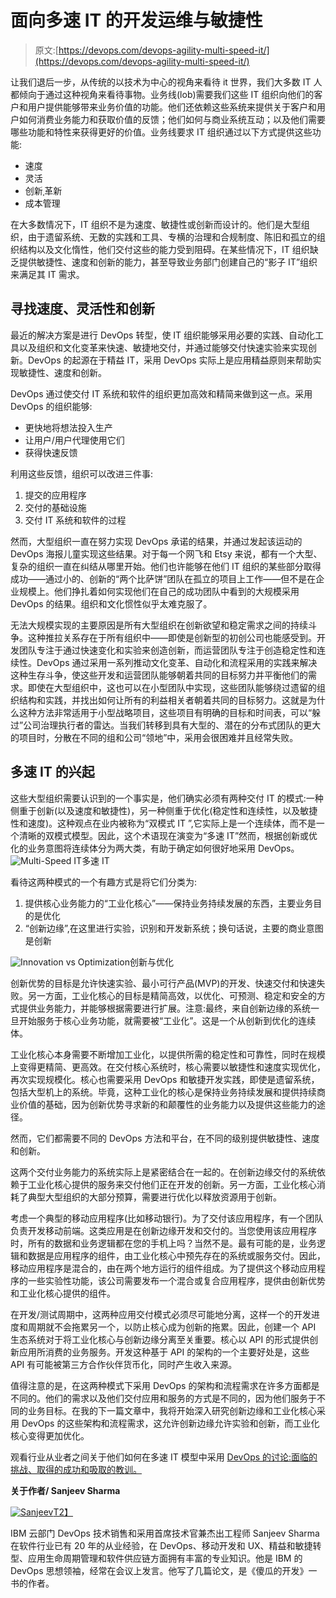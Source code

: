 # 面向多速 IT 的开发运维与敏捷性

> 原文:[https://devops.com/devops-agility-multi-speed-it/](https://devops.com/devops-agility-multi-speed-it/)

让我们退后一步，从传统的以技术为中心的视角来看待 it 世界，我们大多数 IT 人都倾向于通过这种视角来看待事物。业务线(lob)需要我们这些 IT 组织向他们的客户和用户提供能够带来业务价值的功能。他们还依赖这些系统来提供关于客户和用户如何消费业务能力和获取价值的反馈；他们如何与商业系统互动；以及他们需要哪些功能和特性来获得更好的价值。业务线要求 IT 组织通过以下方式提供这些功能:

*   速度
*   灵活
*   创新ˌ革新
*   成本管理

在大多数情况下，IT 组织不是为速度、敏捷性或创新而设计的。他们是大型组织，由于遗留系统、无数的实践和工具、专横的治理和合规制度、陈旧和孤立的组织结构以及文化惰性，他们交付这些的能力受到阻碍。在某些情况下，IT 组织缺乏提供敏捷性、速度和创新的能力，甚至导致业务部门创建自己的“影子 IT”组织来满足其 IT 需求。

## 寻找速度、灵活性和创新

最近的解决方案是进行 DevOps 转型，使 IT 组织能够采用必要的实践、自动化工具以及组织和文化变革来快速、敏捷地交付，并通过能够交付快速实验来实现创新。DevOps 的起源在于精益 IT，采用 DevOps 实际上是应用精益原则来帮助实现敏捷性、速度和创新。

DevOps 通过使交付 IT 系统和软件的组织更加高效和精简来做到这一点。采用 DevOps 的组织能够:

*   更快地将想法投入生产
*   让用户/用户代理使用它们
*   获得快速反馈

利用这些反馈，组织可以改进三件事:

1.  提交的应用程序
2.  交付的基础设施
3.  交付 IT 系统和软件的过程

然而，大型组织一直在努力实现 DevOps 承诺的结果，并通过发起该运动的 DevOps 海报儿童实现这些结果。对于每一个网飞和 Etsy 来说，都有一个大型、复杂的组织一直在纠结从哪里开始。他们也许能够在他们 IT 组织的某些部分取得成功——通过小的、创新的“两个比萨饼”团队在孤立的项目上工作——但不是在企业规模上。他们挣扎着如何实现他们在自己的成功团队中看到的大规模采用 DevOps 的结果。组织和文化惯性似乎太难克服了。

无法大规模实现的主要原因是所有大型组织在创新欲望和稳定需求之间的持续斗争。这种推拉关系存在于所有组织中——即使是创新型的初创公司也能感受到。开发团队专注于通过快速变化和实验来创造创新，而运营团队专注于创造稳定性和连续性。DevOps 通过采用一系列推动文化变革、自动化和流程采用的实践来解决这种生存斗争，使这些开发和运营团队能够朝着共同的目标努力并平衡他们的需求。即使在大型组织中，这也可以在小型团队中实现，这些团队能够绕过遗留的组织结构和实践，并找出如何让所有的利益相关者朝着共同的目标努力。这就是为什么这种方法非常适用于小型战略项目，这些项目有明确的目标和时间表，可以“躲过”公司治理执行者的雷达。当我们转移到具有大型的、潜在的分布式团队的更大的项目时，分散在不同的组和公司“领地”中，采用会很困难并且经常失败。

## 多速 IT 的兴起

这些大型组织需要认识到的一个事实是，他们确实必须有两种交付 IT 的模式:一种侧重于创新(以及速度和敏捷性)，另一种侧重于优化(稳定性和连续性，以及敏捷性和速度)。这种观点在业内被称为“双模式 IT ”,它实际上是一个连续体，而不是一个清晰的双模式模型。因此，这个术语现在演变为“多速 IT”然而，根据创新或优化的业务意图将连续体分为两大类，有助于确定如何很好地采用 DevOps。
![Multi-Speed IT](../Images/d13f7b023ba3693a27a135b9d4c8be4e.png)多速 IT

看待这两种模式的一个有趣方式是将它们分类为:

1.  提供核心业务能力的“工业化核心”——保持业务持续发展的东西，主要业务目的是优化
2.  “创新边缘”,在这里进行实验，识别和开发新系统；换句话说，主要的商业意图是创新

![Innovation vs Optimization](../Images/4c5dfe7fb97717975000abd81eda232c.png)创新与优化

创新优势的目标是允许快速实验、最小可行产品(MVP)的开发、快速交付和快速失败。另一方面，工业化核心的目标是精简高效，以优化、可预测、稳定和安全的方式提供业务能力，并能够根据需要进行扩展。注意:最终，来自创新边缘的系统一旦开始服务于核心业务功能，就需要被“工业化”。这是一个从创新到优化的连续体。

工业化核心本身需要不断增加工业化，以提供所需的稳定性和可靠性，同时在规模上变得更精简、更高效。在交付核心系统时，核心需要以敏捷性和速度实现优化，再次实现规模化。核心也需要采用 DevOps 和敏捷开发实践，即使是遗留系统，包括大型机上的系统。毕竟，这种工业化的核心是保持业务持续发展和提供持续商业价值的基础，因为创新优势寻求新的和颠覆性的业务能力以及提供这些能力的途径。

然而，它们都需要不同的 DevOps 方法和平台，在不同的级别提供敏捷性、速度和创新。

这两个交付业务能力的系统实际上是紧密结合在一起的。在创新边缘交付的系统依赖于工业化核心提供的服务来交付他们正在开发的创新。另一方面，工业化核心消耗了典型大型组织的大部分预算，需要进行优化以释放资源用于创新。

考虑一个典型的移动应用程序(比如移动银行)。为了交付该应用程序，有一个团队负责开发移动前端。这类应用是在创新边缘开发和交付的。当您使用该应用程序时，所有的数据和业务逻辑都在您的手机上吗？当然不是。最有可能的是，业务逻辑和数据是应用程序的组件，由工业化核心中预先存在的系统或服务交付。因此，移动应用程序是混合的，由在两个地方运行的组件组成。为了提供这个移动应用程序的一些实验性功能，该公司需要发布一个混合或复合应用程序，提供由创新优势和工业化核心提供的组件。

在开发/测试周期中，这两种应用交付模式必须尽可能地分离，这样一个的开发进度和周期就不会拖累另一个，以防止核心成为创新的拖累。因此，创建一个 API 生态系统对于将工业化核心与创新边缘分离至关重要。核心以 API 的形式提供创新应用所消费的业务服务。开发这种基于 API 的架构的一个主要好处是，这些 API 有可能被第三方合作伙伴货币化，同时产生收入来源。

值得注意的是，在这两种模式下采用 DevOps 的架构和流程需求在许多方面都是不同的。他们的需求以及他们交付应用和服务的方式是不同的，因为他们服务于不同的业务目标。在我的下一篇文章中，我将开始深入研究创新边缘和工业化核心采用 DevOps 的这些架构和流程需求，这允许创新边缘允许实验和创新，而工业化核心变得更加优化。

观看行业从业者之间关于他们如何在多速 IT 模型中采用 [DevOps 的讨论:面临的挑战、取得的成功和吸取的教训。](https://www.youtube.com/watch?v=23d3Re4Rduo)

**关于作者/ Sanjeev Sharma**

[![Sanjeev](../Images/6ca53e905a5de17e19eb1d508ab23665.png)T2】](https://devops.com/wp-content/uploads/2014/11/Sanjeev.png)

IBM 云部门 DevOps 技术销售和采用首席技术官兼杰出工程师 Sanjeev Sharma 在软件行业已有 20 年的从业经验，在 DevOps、移动开发和 UX、精益和敏捷转型、应用生命周期管理和软件供应链方面拥有丰富的专业知识。他是 IBM 的 DevOps 思想领袖，经常在会议上发言。他写了几篇论文，是《傻瓜的开发》一书的作者。